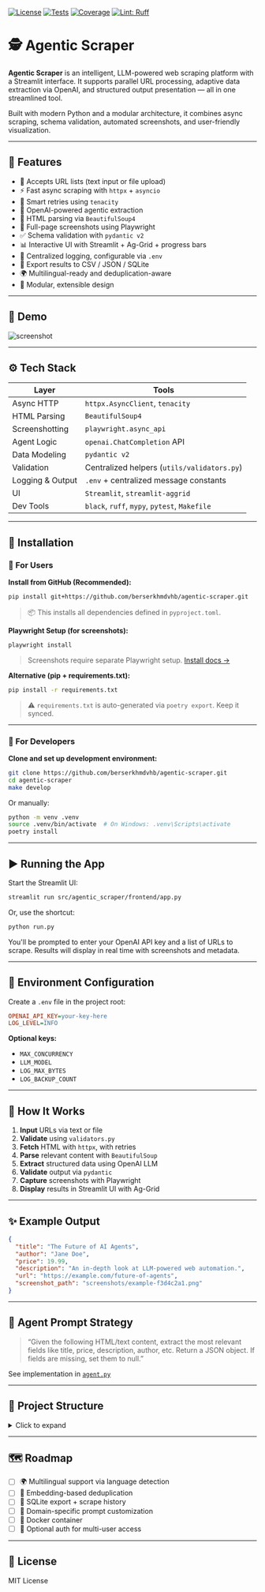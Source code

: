 [![License](https://img.shields.io/github/license/berserkhmdvhb/agentic-scraper)](LICENSE)
[![Tests](https://github.com/berserkhmdvhb/charfinder/actions/workflows/tests.yml/badge.svg)](https://github.com/berserkhmdvhb/charfinder/actions/workflows/tests.yml)
[![Coverage](https://img.shields.io/coveralls/github/berserkhmdvhb/agentic-scraper/main?cacheSeconds=300)](https://coveralls.io/github/berserkhmdvhb/agentic-scraper?branch=main)
[![Lint: Ruff](https://img.shields.io/badge/lint-ruff-blue?logo=python\&logoColor=white)](https://docs.astral.sh/ruff)

# 🕵️ Agentic Scraper

**Agentic Scraper** is an intelligent, LLM-powered web scraping platform with a Streamlit interface. It supports parallel URL processing, adaptive data extraction via OpenAI, and structured output presentation — all in one streamlined tool.

Built with modern Python and a modular architecture, it combines async scraping, schema validation, automated screenshots, and user-friendly visualization.

---

## 🚀 Features

* 🔗 Accepts URL lists (text input or file upload)
* ⚡ Fast async scraping with `httpx` + `asyncio`
* 🔀 Smart retries using `tenacity`
* 🧠 OpenAI-powered agentic extraction
* 🔧 HTML parsing via `BeautifulSoup4`
* 📸 Full-page screenshots using Playwright
* ✅ Schema validation with `pydantic v2`
* 📊 Interactive UI with Streamlit + Ag-Grid + progress bars
* 🧲 Centralized logging, configurable via `.env`
* 📄 Export results to CSV / JSON / SQLite
* 🌍 Multilingual-ready and deduplication-aware
* 🧹 Modular, extensible design

---

## 📸 Demo

![screenshot](assets/screenshot.png)

---

## ⚙️ Tech Stack

| Layer            | Tools                                         |
| ---------------- | --------------------------------------------- |
| Async HTTP       | `httpx.AsyncClient`, `tenacity`               |
| HTML Parsing     | `BeautifulSoup4`                              |
| Screenshotting   | `playwright.async_api`                        |
| Agent Logic      | `openai.ChatCompletion` API                   |
| Data Modeling    | `pydantic v2`                                 |
| Validation       | Centralized helpers (`utils/validators.py`)   |
| Logging & Output | `.env` + centralized message constants        |
| UI               | `Streamlit`, `streamlit-aggrid`               |
| Dev Tools        | `black`, `ruff`, `mypy`, `pytest`, `Makefile` |

---

## 🧰 Installation

### 👤 For Users

**Install from GitHub (Recommended):**

```bash
pip install git+https://github.com/berserkhmdvhb/agentic-scraper.git
```

> 📦 This installs all dependencies defined in `pyproject.toml`.

**Playwright Setup (for screenshots):**

```bash
playwright install
```

> Screenshots require separate Playwright setup. [Install docs →](https://playwright.dev/python/docs/intro)

**Alternative (pip + requirements.txt):**

```bash
pip install -r requirements.txt
```

> ⚠️ `requirements.txt` is auto-generated via `poetry export`. Keep it synced.

---

### 💼 For Developers

**Clone and set up development environment:**

```bash
git clone https://github.com/berserkhmdvhb/agentic-scraper.git
cd agentic-scraper
make develop
```

Or manually:

```bash
python -m venv .venv
source .venv/bin/activate  # On Windows: .venv\Scripts\activate
poetry install
```

---

## ▶️ Running the App

Start the Streamlit UI:

```bash
streamlit run src/agentic_scraper/frontend/app.py
```

Or, use the shortcut:

```bash
python run.py
```

You'll be prompted to enter your OpenAI API key and a list of URLs to scrape. Results will display in real time with screenshots and metadata.

---

## 🔧 Environment Configuration

Create a `.env` file in the project root:

```ini
OPENAI_API_KEY=your-key-here
LOG_LEVEL=INFO
```

**Optional keys:**

* `MAX_CONCURRENCY`
* `LLM_MODEL`
* `LOG_MAX_BYTES`
* `LOG_BACKUP_COUNT`

---

## 🧪 How It Works

1. **Input** URLs via text or file
2. **Validate** using `validators.py`
3. **Fetch** HTML with `httpx`, with retries
4. **Parse** relevant content with `BeautifulSoup`
5. **Extract** structured data using OpenAI LLM
6. **Validate** output via `pydantic`
7. **Capture** screenshots with Playwright
8. **Display** results in Streamlit UI with Ag-Grid

---

## ✨ Example Output

```json
{
  "title": "The Future of AI Agents",
  "author": "Jane Doe",
  "price": 19.99,
  "description": "An in-depth look at LLM-powered web automation.",
  "url": "https://example.com/future-of-agents",
  "screenshot_path": "screenshots/example-f3d4c2a1.png"
}
```

---

## 🧠 Agent Prompt Strategy

> “Given the following HTML/text content, extract the most relevant fields like title, price, description, author, etc. Return a JSON object. If fields are missing, set them to null.”

See implementation in [`agent.py`](src/agentic_scraper/backend/scraper/agent.py)

---

## 📁 Project Structure

<details>
<summary>Click to expand</summary>

```
agentic_scraper/
├── .env                         # Local config
├── Makefile                     # Dev commands
├── pyproject.toml               # Dependencies & tools
├── run.py                       # CLI launcher
├── README.md                    # Project docs
├── sample.env                   # Example .env
├── docs/                        # Additional docs
│   └── development/, testing/
├── logs/                        # Per-env logs
│   ├── DEV/, UAT/, PROD/
├── screenshots/                 # Screenshot output
├── src/agentic_scraper/         # Main codebase
│   ├── backend/
│   │   ├── config/              # Constants, types, messages
│   │   ├── core/                # Logging, settings
│   │   ├── scraper/             # Agents, parser, fetcher
│   │   └── utils/               # Validators, helpers
│   └── frontend/                # Streamlit UI
│       └── app.py
├── tests/                       # Unit + integration tests
```

</details>

---

## 🗺 Roadmap

* [ ] 🌍 Multilingual support via language detection
* [ ] 🧠 Embedding-based deduplication
* [ ] 📂 SQLite export + scrape history
* [ ] 🧰 Domain-specific prompt customization
* [ ] 🚧 Docker container
* [ ] 🔐 Optional auth for multi-user access

---

## 📜 License

MIT License
